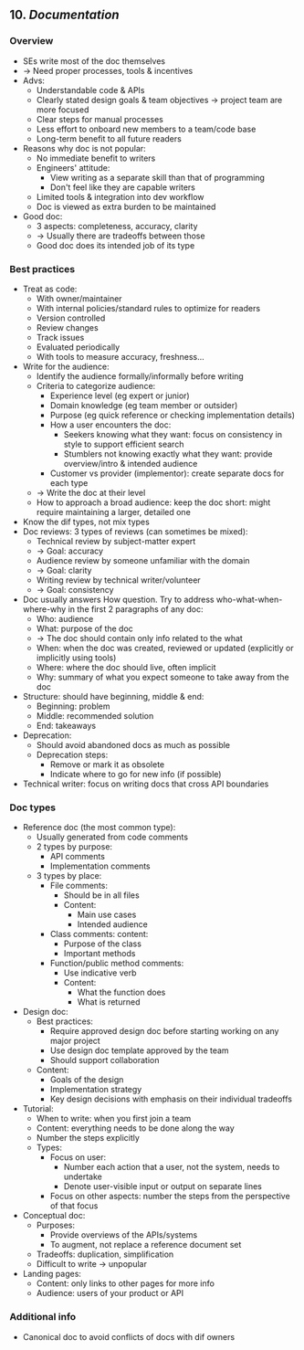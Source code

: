 ## 10. *Documentation*

### Overview
- SEs write most of the doc themselves
- -> Need proper processes, tools & incentives
- Advs:
  - Understandable code & APIs
  - Clearly stated design goals & team objectives -> project team are more focused
  - Clear steps for manual processes
  - Less effort to onboard new members to a team/code base
  - Long-term benefit to all future readers
- Reasons why doc is not popular:
  - No immediate benefit to writers
  - Engineers' attitude:
    - View writing as a separate skill than that of programming
    - Don't feel like they are capable writers
  - Limited tools & integration into dev workflow
  - Doc is viewed as extra burden to be maintained
- Good doc: 
  - 3 aspects: completeness, accuracy, clarity
  - -> Usually there are tradeoffs between those
  - Good doc does its intended job of its type

### Best practices
- Treat as code:
  - With owner/maintainer
  - With internal policies/standard rules to optimize for readers
  - Version controlled
  - Review changes
  - Track issues
  - Evaluated periodically
  - With tools to measure accuracy, freshness...
- Write for the audience:
  - Identify the audience formally/informally before writing
  - Criteria to categorize audience:
    - Experience level (eg expert or junior)
    - Domain knowledge (eg team member or outsider)
    - Purpose (eg quick reference or checking implementation details)
    - How a user encounters the doc:
      - Seekers knowing what they want: focus on consistency in style to support efficient search
      - Stumblers not knowing exactly what they want: provide overview/intro & intended audience
    - Customer vs provider (implementor): create separate docs for each type
  - -> Write the doc at their level
  - How to approach a broad audience: keep the doc short: might require maintaining a larger, detailed one
- Know the dif types, not mix types
- Doc reviews: 3 types of reviews (can sometimes be mixed):
  - Technical review by subject-matter expert
  - -> Goal: accuracy
  - Audience review by someone unfamiliar with the domain
  - -> Goal: clarity
  - Writing review by technical writer/volunteer
  - -> Goal: consistency
- Doc usually answers How question. Try to address who-what-when-where-why in the first 2 paragraphs of any doc:
  - Who: audience
  - What: purpose of the doc
  - -> The doc should contain only info related to the what
  - When: when the doc was created, reviewed or updated (explicitly or implicitly using tools)
  - Where: where the doc should live, often implicit
  - Why: summary of what you expect someone to take away from the doc
- Structure: should have beginning, middle & end:
  - Beginning: problem
  - Middle: recommended solution
  - End: takeaways
- Deprecation:
  - Should avoid abandoned docs as much as possible
  - Deprecation steps:
    - Remove or mark it as obsolete
    - Indicate where to go for new info (if possible)
- Technical writer: focus on writing docs that cross API boundaries

### Doc types
- Reference doc (the most common type):
  - Usually generated from code comments
  - 2 types by purpose:
    - API comments
    - Implementation comments
  - 3 types by place:
    - File comments:
      - Should be in all files
      - Content:
        - Main use cases
        - Intended audience
    - Class comments: content:
      - Purpose of the class
      - Important methods
    - Function/public method comments:
      - Use indicative verb
      - Content:
        - What the function does
        - What is returned
- Design doc:
  - Best practices:
    - Require approved design doc before starting working on any major project
    - Use design doc template approved by the team
    - Should support collaboration
  - Content:
    - Goals of the design
    - Implementation strategy
    - Key design decisions with emphasis on their individual tradeoffs
- Tutorial:
  - When to write: when you first join a team
  - Content: everything needs to be done along the way
  - Number the steps explicitly
  - Types:
    - Focus on user:
      - Number each action that a user, not the system, needs to undertake
      - Denote user-visible input or output on separate lines
    - Focus on other aspects: number the steps from the perspective of that focus
- Conceptual doc:
  - Purposes:
    - Provide overviews of the APIs/systems
    - To augment, not replace a reference document set
  - Tradeoffs: duplication, simplification
  - Difficult to write -> unpopular
- Landing pages:
  - Content: only links to other pages for more info
  - Audience: users of your product or API

### Additional info
- Canonical doc to avoid conflicts of docs with dif owners